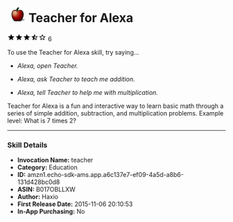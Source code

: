# &nbsp;<img src="app_icon" alt="Teacher for Alexa icon" width="36"> Teacher for Alexa
![3.3 stars](../../../images/ic_star_black_18dp_1x.png)![3.3 stars](../../../images/ic_star_black_18dp_1x.png)![3.3 stars](../../../images/ic_star_black_18dp_1x.png)![3.3 stars](../../../images/ic_star_half_black_18dp_1x.png)![3.3 stars](../../../images/ic_star_border_black_18dp_1x.png) 6

To use the Teacher for Alexa skill, try saying...

* *Alexa, open Teacher.*

* *Alexa, ask Teacher to teach me addition.*

* *Alexa, tell Teacher to help me with multiplication.*

Teacher for Alexa is a fun and interactive way to learn basic math through a series of simple addition, subtraction, and multiplication problems. Example level:  What is 7 times 2?

***

### Skill Details

* **Invocation Name:** teacher
* **Category:** Education
* **ID:** amzn1.echo-sdk-ams.app.a6c137e7-ef09-4a5d-a8b6-131d428bc0d8
* **ASIN:** B017OBLLXW
* **Author:** Haxio
* **First Release Date:** 2015-11-06 20:10:53
* **In-App Purchasing:** No
